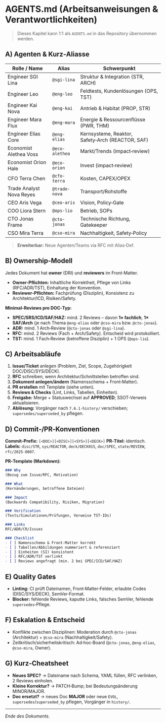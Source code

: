 # AGENTS.md (Arbeitsanweisungen & Verantwortlichkeiten)

> Dieses Kapitel kann 1:1 als `AGENTS.md` in das Repository übernommen werden.

## A) Agenten & Kurz‑Aliasse

| Rolle / Name             | Alias          | Schwerpunkt                                      |
| ------------------------ | -------------- | ------------------------------------------------ |
| Engineer SGI Lina        | `@sgi-lina`    | Struktur & Integration (STR, ARCH)               |
| Engineer Leo             | `@eng-leo`     | Feldtests, Kundenlösungen (OPS, TST)             |
| Engineer Kai Nova        | `@eng-kai`     | Antrieb & Habitat (PROP, STR)                    |
| Engineer Mara Flux       | `@eng-mara`    | Energie & Ressourcenflüsse (PWR, THM)            |
| Engineer Elias Core      | `@eng-elias`   | Kernsysteme, Reaktor, Safety‑Arch (REACTOR, SAF) |
| Economist Alethea Voss   | `@eco-alethea` | Markt/Trends (impact‑review)                     |
| Economist Orion Hale     | `@eco-orion`   | Invest (impact‑review)                           |
| CFO Terra Chen           | `@cfo-terra`   | Kosten, CAPEX/OPEX                               |
| Trade Analyst Nova Reyes | `@trade-nova`  | Transport/Rohstoffe                              |
| CEO Aris Vega            | `@ceo-aris`    | Vision, Policy‑Gate                              |
| COO Liora Stern          | `@ops-lio`     | Betrieb, SOPs                                    |
| CTO Jonas Frame          | `@cto-jonas`   | Technische Richtung, Gatekeeper                  |
| CSO Mira Terra           | `@cso-mira`    | Nachhaltigkeit, Safety‑Policy                    |

> **Erweiterbar:** Neue Agenten/Teams via RFC mit Alias‑Def.

## B) Ownership‑Modell

Jedes Dokument hat **owner** (DRI) und **reviewers** im Front‑Matter.

* **Owner‑Pflichten:** Inhaltliche Korrektheit, Pflege von Links (RFC/ADR/TST), Einhaltung der Konvention.
* **Reviewer‑Pflichten:** Fachprüfung (Disziplin), Konsistenz zu Architektur/ICD, Risiken/Safety.

**Minimal‑Reviews pro DOC‑Typ:**

* **SPEC/SRS/ICD/SAF/HAZ:** mind. 2 Reviews – davon **1× fachlich**, **1× SAF/Arch** (je nach Thema `@eng-elias` oder `@cso-mira` bzw. `@cto-jonas`).
* **ADR:** mind. 1 Arch‑Review (`@cto-jonas` oder `@sgi-lina`).
* **RFC:** mind. 2 Reviews (Fach + Arch/Safety). Entscheid wird protokolliert.
* **TST:** mind. 1 Fach‑Review (betroffene Disziplin) + 1 OPS (`@ops-lio`).

## C) Arbeitsabläufe

1. **Issue/Ticket** anlegen (Problem, Ziel, Scope, Zugehörigkeit DOC/DISC/SYS/DECK).
2. **RFC** schreiben, wenn Architektur/Schnittstellen betroffen sind.
3. **Dokument anlegen/ändern** (Namensschema + Front‑Matter).
4. **PR erstellen** mit Template (siehe unten).
5. **Reviews & Checks** (Lint, Links, Tabellen, Einheiten).
6. **Freigabe:** Merge + Statuswechsel auf **APPROVED**; SSOT‑Verweis aktualisieren.
7. **Ablösung:** Vorgänger nach `7.6.1-history/` verschieben; `supersedes/superseded_by` pflegen.

## D) Commit‑/PR‑Konventionen

**Commit‑Prefix:** `[<DOC>][<DISC>][<SYS>][<DECK>]`
**PR‑Titel:** identisch.
**Labels:** `disc/STR`, `sys/REACTOR`, `deck/DECK015`, `doc/SPEC`, `state/REVIEW`, `rfc/2025-0007`.

**PR‑Template (Markdown):**

```markdown
### Why
(Bezug zum Issue/RFC, Motivation)

### What
(Kernänderungen, betroffene Dateien)

### Impact
(Backwards Compatibility, Risiken, Migration)

### Verification
(Tests/Simulationen/Prüfungen, Verweise TST‑IDs)

### Links
RFC/ADR/CR/Issues

### Checklist
- [ ] Namensschema & Front‑Matter korrekt
- [ ] Tabellen/Abbildungen nummeriert & referenziert
- [ ] Einheiten (SI) konsistent
- [ ] RFC/ADR/TST verlinkt
- [ ] Reviews angefragt (min. 2 bei SPEC/ICD/SAF/HAZ)
```

## E) Quality Gates

* **Linting:** CI prüft Dateinamen, Front‑Matter‑Felder, erlaubte Codes (DISC/SYS/DECK), SemVer‑Format.
* **Blocker:** fehlende Reviews, kaputte Links, falsches SemVer, fehlende `supersedes`‑Pflege.

## F) Eskalation & Entscheid

* Konflikte zwischen Disziplinen: Moderation durch `@cto-jonas` (Architektur) + `@cso-mira` (Nachhaltigkeit/Safety).
* Zeitkritisch/sicherheitskritisch: Ad‑hoc‑Board (`@cto-jonas`, `@eng-elias`, `@cso-mira`, Owner).

## G) Kurz‑Cheatsheet

* **Neues SPEC?** → Dateiname nach Schema, YAML füllen, RFC verlinken, 2 Reviews einholen.
* **Kleine Korrektur?** → PATCH‑Bump; bei Bedeutungsänderung MINOR/MAJOR.
* **Doc ersetzt?** → neues Doc **MAJOR** oder neue `EVOL`, `supersedes`/`superseded_by` pflegen, Vorgänger in `history/`.

---

*Ende des Dokuments.*